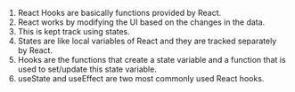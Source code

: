 1. React Hooks are basically functions provided by React.
2. React works by modifying the UI based on the changes in the data.
3. This is kept track using states.
4. States are like local variables of React and they are tracked separately by React.
5. Hooks are the functions that create a state variable and a function that is used to set/update this state variable.
6. useState and useEffect are two most commonly used React hooks.